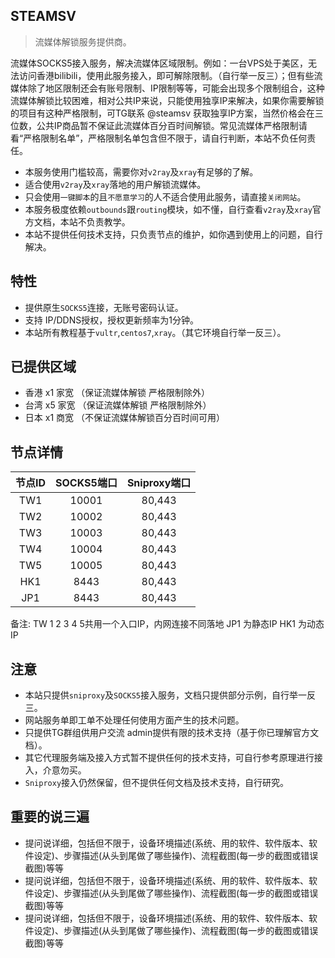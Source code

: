 ## STEAMSV 

> 流媒体解锁服务提供商。

流媒体SOCKS5接入服务，解决流媒体区域限制。例如：一台VPS处于美区，无法访问香港bilibili，使用此服务接入，即可解除限制。（自行举一反三）；但有些流媒体除了地区限制还会有账号限制、IP限制等等，可能会出现多个限制组合，这种流媒体解锁比较困难，相对公共IP来说，只能使用独享IP来解决，如果你需要解锁的项目有这种严格限制，可TG联系 @steamsv 获取独享IP方案，当然价格会在三位数，公共IP商品暂不保证此流媒体百分百时间解锁。常见流媒体严格限制请看“严格限制名单”，严格限制名单包含但不限于，请自行判断，本站不负任何责任。

- 本服务使用门槛较高，需要你对`v2ray`及`xray`有足够的了解。
- 适合使用`v2ray`及`xray`落地的用户解锁流媒体。
- 只会使用`一键脚本`的且`不愿意学习`的人不适合使用此服务，请直接`关闭网站`。
- 本服务极度依赖`outbounds`跟`routing`模块，如不懂，自行查看`v2ray`及`xray`官方文档，本站不负责教学。
- 本站不提供任何技术支持，只负责节点的维护，如你遇到使用上的问题，自行解决。

## 特性

- 提供原生`SOCKS5`连接，无账号密码认证。
- 支持 IP/DDNS授权，授权更新频率为1分钟。
- 本站所有教程基于`vultr`,`centos7`,`xray`。（其它环境自行举一反三）。

## 已提供区域
  - 香港 x1 家宽 （保证流媒体解锁 严格限制除外）
  - 台湾 x5 家宽 （保证流媒体解锁 严格限制除外）
  - 日本 x1 商宽 （不保证流媒体解锁百分百时间可用）

## 节点详情
|  节点ID  |  SOCKS5端口  |  Sniproxy端口  |
|  :----:  |  :----:  |  :----:  |
| TW1  | 10001 | 80,443 |  |
| TW2  | 10002 | 80,443 |
| TW3  | 10003 | 80,443 |
| TW4  | 10004 | 80,443 |
| TW5  | 10005 | 80,443 |
| HK1  | 8443 | 80,443 |
| JP1  | 8443 | 80,443 |

备注: 
TW 1 2 3 4 5共用一个入口IP，内网连接不同落地
JP1 为静态IP
HK1 为动态IP



## 注意

- 本站只提供`sniproxy`及`SOCKS5`接入服务，文档只提供部分示例，自行举一反三。
- 网站服务单即工单不处理任何使用方面产生的技术问题。
- 只提供TG群组供用户交流 admin提供有限的技术支持（基于你已理解官方文档）。
- 其它代理服务端及接入方式暂不提供任何的技术支持，可自行参考原理进行接入，介意勿买。
- `Sniproxy`接入仍然保留，但不提供任何文档及技术支持，自行研究。

## 重要的说三遍

- 提问说详细，包括但不限于，设备环境描述(系统、用的软件、软件版本、软件设定)、步骤描述(从头到尾做了哪些操作)、流程截图(每一步的截图或错误截图)等等
- 提问说详细，包括但不限于，设备环境描述(系统、用的软件、软件版本、软件设定)、步骤描述(从头到尾做了哪些操作)、流程截图(每一步的截图或错误截图)等等
- 提问说详细，包括但不限于，设备环境描述(系统、用的软件、软件版本、软件设定)、步骤描述(从头到尾做了哪些操作)、流程截图(每一步的截图或错误截图)等等

